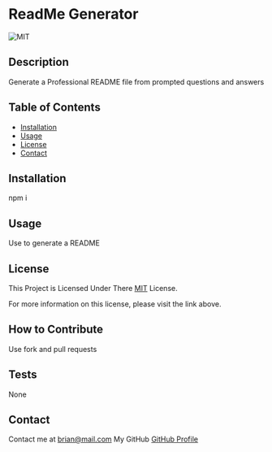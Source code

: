 # ReadMe Generator

 ![MIT](https://img.shields.io/badge/License-MIT-blue)

## Description

Generate a Professional README file from prompted questions and answers

## Table of Contents 

- [Installation](#installation)
- [Usage](#usage)
- [License](#license)
- [Contact](#contact)

## Installation

npm i

## Usage

Use to generate a README

## License


This Project is Licensed Under There [MIT](https://opensource.org/license/MIT) License.

For more information on this license, please visit the link above.
    


## How to Contribute

Use fork and pull requests

## Tests

None

## Contact

Contact me at brian@mail.com
My GitHub [GitHub Profile](https://github.com/briantb555)

